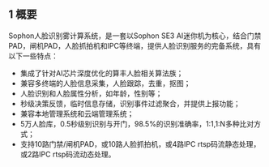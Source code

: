 ## **1 概要**

Sophon人脸识别雾计算系统，是一套以Sophon SE3 AI迷你机为核心，结合门禁PAD，闸机PAD，人脸抓拍机和IPC等终端，提供人脸识别服务的完备系统，具有以下一些特点：

- 集成了针对AI芯片深度优化的算丰人脸相关算法族；
- 兼容多终端的人脸信息采集，人脸跟踪，去重，抠图；
- 人脸识别和人脸属性分析，如年龄，性别等；
- 秒级决策反馈，临时信息存储，识别事件过滤聚合，并提供上报功能；
- 兼容本地管理系统和云端管理系统；
- 5万人脸库，0.5秒级别识别与开门，98.5%的识别准确率，1:1,1:N多种比对方式；
- 支持10路门禁/闸机PAD，或10路人脸抓拍机，或4路IPC rtsp码流静态处理，或2路IPC rtsp码流动态处理。

